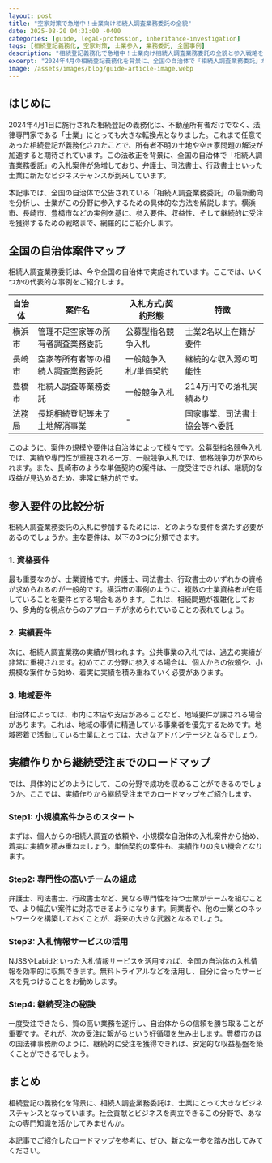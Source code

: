 ```yaml
---
layout: post
title: "空家対策で急増中！士業向け相続人調査業務委託の全貌"
date: 2025-08-20 04:31:00 -0400
categories: [guide, legal-profession, inheritance-investigation]
tags: [相続登記義務化, 空家対策, 士業参入, 業務委託, 全国事例]
description: "相続登記義務化で急増中！士業向け相続人調査業務委託の全貌と参入戦略を、横浜市、長崎市、豊橋市など全国の事例から徹底解説。安定収益を目指すためのロードマップとは？"
excerpt: "2024年4月の相続登記義務化を背景に、全国の自治体で「相続人調査業務委託」が急増。士業にとって新たなビジネスチャンスとなるこの分野の全貌を解説します。"
image: /assets/images/blog/guide-article-image.webp
---
```


## はじめに

2024年4月1日に施行された相続登記の義務化は、不動産所有者だけでなく、法律専門家である「士業」にとっても大きな転換点となりました。これまで任意であった相続登記が義務化されたことで、所有者不明の土地や空き家問題の解決が加速すると期待されています。この法改正を背景に、全国の自治体で「相続人調査業務委託」の入札案件が急増しており、弁護士、司法書士、行政書士といった士業に新たなビジネスチャンスが到来しています。

本記事では、全国の自治体で公告されている「相続人調査業務委託」の最新動向を分析し、士業がこの分野に参入するための具体的な方法を解説します。横浜市、長崎市、豊橋市などの実例を基に、参入要件、収益性、そして継続的に受注を獲得するための戦略まで、網羅的にご紹介します。

## 全国の自治体案件マップ

相続人調査業務委託は、今や全国の自治体で実施されています。ここでは、いくつかの代表的な事例をご紹介します。

| 自治体 | 案件名 | 入札方式/契約形態 | 特徴 |
| --- | --- | --- | --- |
| 横浜市 | 管理不足空家等の所有者調査業務委託 | 公募型指名競争入札 | 士業2名以上在籍が要件 |
| 長崎市 | 空家等所有者等の相続人調査業務委託 | 一般競争入札/単価契約 | 継続的な収入源の可能性 |
| 豊橋市 | 相続人調査等業務委託 | 一般競争入札 | 214万円での落札実績あり |
| 法務局 | 長期相続登記等未了土地解消事業 | - | 国家事業、司法書士協会等へ委託 |

このように、案件の規模や要件は自治体によって様々です。公募型指名競争入札では、実績や専門性が重視される一方、一般競争入札では、価格競争力が求められます。また、長崎市のような単価契約の案件は、一度受注できれば、継続的な収益が見込めるため、非常に魅力的です。

## 参入要件の比較分析

相続人調査業務委託の入札に参加するためには、どのような要件を満たす必要があるのでしょうか。主な要件は、以下の3つに分類できます。

### 1. 資格要件

最も重要なのが、士業資格です。弁護士、司法書士、行政書士のいずれかの資格が求められるのが一般的です。横浜市の事例のように、複数の士業資格者が在籍していることを要件とする場合もあります。これは、相続問題が複雑化しており、多角的な視点からのアプローチが求められていることの表れでしょう。

### 2. 実績要件

次に、相続人調査業務の実績が問われます。公共事業の入札では、過去の実績が非常に重視されます。初めてこの分野に参入する場合は、個人からの依頼や、小規模な案件から始め、着実に実績を積み重ねていく必要があります。

### 3. 地域要件

自治体によっては、市内に本店や支店があることなど、地域要件が課される場合があります。これは、地域の事情に精通している事業者を優先するためです。地域密着で活動している士業にとっては、大きなアドバンテージとなるでしょう。

## 実績作りから継続受注までのロードマップ

では、具体的にどのようにして、この分野で成功を収めることができるのでしょうか。ここでは、実績作りから継続受注までのロードマップをご紹介します。

### Step1: 小規模案件からのスタート

まずは、個人からの相続人調査の依頼や、小規模な自治体の入札案件から始め、着実に実績を積み重ねましょう。単価契約の案件も、実績作りの良い機会となります。

### Step2: 専門性の高いチームの組成

弁護士、司法書士、行政書士など、異なる専門性を持つ士業がチームを組むことで、より幅広い案件に対応できるようになります。同業者や、他の士業とのネットワークを構築しておくことが、将来の大きな武器となるでしょう。

### Step3: 入札情報サービスの活用

NJSSやLabidといった入札情報サービスを活用すれば、全国の自治体の入札情報を効率的に収集できます。無料トライアルなどを活用し、自分に合ったサービスを見つけることをお勧めします。

### Step4: 継続受注の秘訣

一度受注できたら、質の高い業務を遂行し、自治体からの信頼を勝ち取ることが重要です。それが、次の受注に繋がるという好循環を生み出します。豊橋市のほの国法律事務所のように、継続的に受注を獲得できれば、安定的な収益基盤を築くことができるでしょう。

## まとめ

相続登記の義務化を背景に、相続人調査業務委託は、士業にとって大きなビジネスチャンスとなっています。社会貢献とビジネスを両立できるこの分野で、あなたの専門知識を活かしてみませんか。

本記事でご紹介したロードマップを参考に、ぜひ、新たな一歩を踏み出してみてください。

